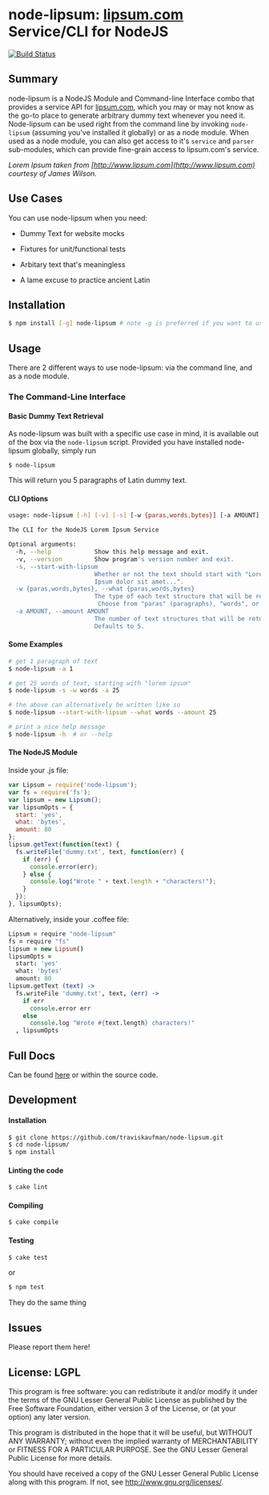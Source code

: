 node-lipsum: [lipsum.com](http://lipsum.com) Service/CLI for NodeJS
===================================================================
[![Build Status](https://secure.travis-ci.org/traviskaufman/node-lipsum.png?branch=master)](https://travis-ci.org/traviskaufman/node-lipsum)

Summary
-------
node-lipsum is a NodeJS Module and Command-line Interface combo that provides a
service API for [lipsum.com](http://lipsum.com), which you may or may not know
as the go-to place to generate arbitrary dummy text whenever you need it.
Node-lipsum can be used right from the command line by invoking
`node-lipsum` (assuming you've installed it globally) or as a node module. When
used as a node module, you can also get access to it's `service` and `parser`
sub-modules, which can provide fine-grain access to lipsum.com's service.

<i>Lorem Ipsum taken from [http://www.lipsum.com](http://www.lipsum.com)
courtesy of James Wilson.</i>

Use Cases
---------
You can use node-lipsum when you need:

* Dummy Text for website mocks

* Fixtures for unit/functional tests

* Arbitary text that's meaningless

* A lame excuse to practice ancient Latin

Installation
------------
```sh
$ npm install [-g] node-lipsum # note -g is preferred if you want to use the CLI
```

Usage
-----
There are 2 different ways to use node-lipsum: via the command line, and as a
node module.

### The Command-Line Interface
#### Basic Dummy Text Retrieval
As node-lipsum was built with a specific use case in mind, it is available out
of the box via the `node-lipsum` script. Provided you have installed
node-lipsum globally, simply run

    $ node-lipsum

This will return you 5 paragraphs of Latin dummy text.

#### CLI Options
```sh
usage: node-lipsum [-h] [-v] [-s] [-w {paras,words,bytes}] [-a AMOUNT]

The CLI for the NodeJS Lorem Ipsum Service

Optional arguments:
  -h, --help            Show this help message and exit.
  -v, --version         Show program's version number and exit.
  -s, --start-with-lipsum
                        Whether or not the text should start with "Lorem 
                        Ipsum dolor sit amet...".
  -w {paras,words,bytes}, --what {paras,words,bytes}
                        The type of each text structure that will be returned.
                         Choose from "paras" (paragraphs), "words", or "bytes"
  -a AMOUNT, --amount AMOUNT
                        The number of text structures that will be returned. 
                        Defaults to 5.
```

#### Some Examples
```sh
# get 1 paragraph of text
$ node-lipsum -a 1

# get 25 words of text, starting with "lorem ipsum"
$ node-lipsum -s -w words -a 25

# the above can alternatively be written like so
$ node-lipsum --start-with-lipsum --what words --amount 25

# print a nice help message
$ node-lipsum -h  # or --help
```

#### The NodeJS Module
Inside your .js file:

```javascript
var Lipsum = require('node-lipsum');
var fs = require('fs');
var lipsum = new Lipsum();
var lipsumOpts = {
  start: 'yes',
  what: 'bytes',
  amount: 80
};
lipsum.getText(function(text) {
  fs.writeFile('dummy.txt', text, function(err) {
    if (err) { 
      console.error(err);
    } else {
      console.log("Wrote " + text.length + "characters!");
    }
  });
}, lipsumOpts);
```

Alternatively, inside your .coffee file:

```CoffeeScript
Lipsum = require "node-lipsum"
fs = require "fs"
lipsum = new Lipsum()
lipsumOpts =
  start: 'yes'
  what: 'bytes'
  amount: 80
lipsum.getText (text) ->
  fs.writeFile 'dummy.txt', text, (err) ->
    if err
      console.error err
    else
      console.log "Wrote #{text.length} characters!"
  , lipsumOpts
```

Full Docs
--------
Can be found [here](http://htmlpreview.github.com/?https://github.com/traviskaufman/node-lipsum/blob/master/docs/index.html)
or within the source code.

Development
-----------
#### Installation
```sh
$ git clone https://github.com/traviskaufman/node-lipsum.git
$ cd node-lipsum/
$ npm install
```

#### Linting the code
```sh
$ cake lint
```

#### Compiling
```sh
$ cake compile
```

#### Testing
```sh
$ cake test
```
or
```sh
$ npm test
```
They do the same thing

Issues
------
Please report them here!

License: LGPL
-------------
This program is free software: you can redistribute it and/or modify it under
the terms of the GNU Lesser General Public License as published by the Free
Software Foundation, either version 3 of the License, or (at your option) any
later version.

This program is distributed in the hope that it will be useful, but WITHOUT ANY
WARRANTY; without even the implied warranty of MERCHANTABILITY or FITNESS FOR A
PARTICULAR PURPOSE. See the GNU Lesser General Public License for more details.

You should have received a copy of the GNU Lesser General Public License along
with this program. If not, see <http://www.gnu.org/licenses/>.